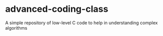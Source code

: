 # advanced-coding-class
A simple repository of low-level C code to help in understanding complex algorithms
